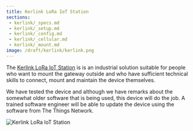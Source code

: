 ```yaml
---
title: Kerlink LoRa IoT Station
sections:
 - kerlink/_specs.md
 - kerlink/_setup.md
 - kerlink/_config.md
 - kerlink/_cellular.md
 - kerlink/_mount.md
image: /draft/kerlink/kerlink.png
---
```


The [Kerlink LoRa IoT Station](http://www.kerlink.fr/en/products) is is an industrial solution suitable for people who want to mount the gateway outside and who have sufficient technical skills to connect, mount and maintain the device themselves.

We have tested the device and although we have remarks about the somewhat older software that is being used, this device will do the job. A trained software engineer will be able to update the device using the software from The Things Network.

![Kerlink LoRa IoT Station](kerlink.png)
